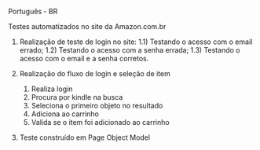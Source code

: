 Português - BR

Testes automatizados no site da Amazon.com.br

1) Realização de teste de login no site:
  1.1) Testando o acesso com o email errado;
  1.2) Testando o acesso com a senha errada;
  1.3) Testando o acesso com o email e a senha corretos.
   
3) Realização do fluxo de login e seleção de item
   1) Realiza login
   2) Procura por kindle na busca
   3) Seleciona o primeiro objeto no resultado
   4) Adiciona ao carrinho
   5) Valida se o item foi adicionado ao carrinho

3) Teste construído em Page Object Model
